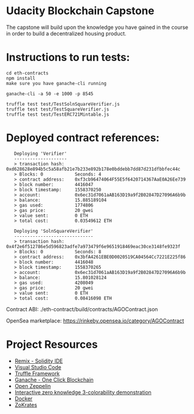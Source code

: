 # Udacity Blockchain Capstone

The capstone will build upon the knowledge you have gained in the course in order to build a decentralized housing product. 

# Instructions to run tests:  

```
cd eth-contracts
npm install
make sure you have ganache-cli running 
```
```
ganache-cli -a 50 -e 1000 -p 8545
```
```
truffle test test/TestSolnSquareVerifier.js 
truffle test test/TestSquareVerifier.js 
truffle test test/TestERC721Mintable.js 
```
#  Deployed contract references:
 

```
   Deploying 'Verifier'
   --------------------
   > transaction hash:    0xd628628e894b5c5a58afb21e7b233e892b178e0bddebb7dd87d231dfbbfec44c
   > Blocks: 0            Seconds: 4
   > contract address:    0xf3cb96474064F55E5f6420714367AaE0A26Ee739
   > block number:        4416047
   > block timestamp:     1558370250
   > account:             0x6ec31d7061aAB163D19a9f2B02847D27096A6b9b
   > balance:             15.885189104
   > gas used:            1774806
   > gas price:           20 gwei
   > value sent:          0 ETH
   > total cost:          0.03549612 ETH
```

```
   Deploying 'SolnSquareVerifier'
   ------------------------------
   > transaction hash:    0x4f2e6f512786e5d596823adfe7a973479f6e9651918469eac30ce3148fe9323f
   > Blocks: 0            Seconds: 8
   > contract address:    0x3bfA4261EBE0D0020519CA04564Cc7221E225f86
   > block number:        4416048
   > block timestamp:     1558370265
   > account:             0x6ec31d7061aAB163D19a9f2B02847D27096A6b9b
   > balance:             15.801028124
   > gas used:            4208049
   > gas price:           20 gwei
   > value sent:          0 ETH
   > total cost:          0.08416098 ETH
```

Contract ABI:
./eth-contract/build/contracts/AGOContract.json 

OpenSea marketplace:
https://rinkeby.opensea.io/category/AGOContract

 

# Project Resources

* [Remix - Solidity IDE](https://remix.ethereum.org/)
* [Visual Studio Code](https://code.visualstudio.com/)
* [Truffle Framework](https://truffleframework.com/)
* [Ganache - One Click Blockchain](https://truffleframework.com/ganache)
* [Open Zeppelin ](https://openzeppelin.org/)
* [Interactive zero knowledge 3-colorability demonstration](http://web.mit.edu/~ezyang/Public/graph/svg.html)
* [Docker](https://docs.docker.com/install/)
* [ZoKrates](https://github.com/Zokrates/ZoKrates)
